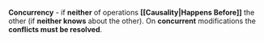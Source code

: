 **Concurrency** - if **neither** of operations **[[Causality|Happens Before]]** the other (if **neither knows** about the other).  On **concurrent** modifications the **conflicts must be resolved**. 